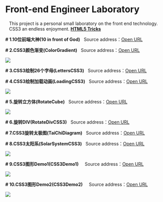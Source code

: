 # Front-end Engineer Laboratory
&nbsp;&nbsp; This project is a personal small laboratory on the front end technology.     
&nbsp;&nbsp; CSS3 an endless enjoyment. <strong><a href="http://www.html5tricks.com/" >HTML5 Tricks</a></strong>


**# 1.10位前端大神(10 in front of God)**  &nbsp;&nbsp;Source address：<a href="https://github.com/wuping5719/Front-end-Laboratory/blob/master/FrontGod.md" >Open URL</a> 

**# 2.CSS3颜色渐变(ColorGradient)**  &nbsp;&nbsp;Source address：<a href="https://github.com/wuping5719/Front-end-Laboratory/blob/master/ColorGradient.html" >Open URL</a> 
<p><img src="http://img.blog.csdn.net/20160423151637558?watermark/2/text/aHR0cDovL2Jsb2cuY3Nkbi5uZXQv/font/5a6L5L2T/fontsize/400/fill/I0JBQkFCMA==/dissolve/70/gravity/SouthEast" /></p>
  
**# 3.CSS3绘制26个字母(LettersCSS3)**  &nbsp;&nbsp;Source address：<a href="https://github.com/wuping5719/Front-end-Laboratory/blob/master/LettersCSS3.html" >Open URL</a> 
  
**# 4.CSS3绘制加载动画(LoadingCSS3)**  &nbsp;&nbsp;Source address：<a href="https://github.com/wuping5719/Front-end-Laboratory/blob/master/LoadingCSS3.html" >Open URL</a> 
<p><img src="http://img.blog.csdn.net/20160420225648087?watermark/2/text/aHR0cDovL2Jsb2cuY3Nkbi5uZXQv/font/5a6L5L2T/fontsize/400/fill/I0JBQkFCMA==/dissolve/70/gravity/SouthEast" /></p>

**# 5.旋转立方体(RotateCube)**  &nbsp;&nbsp;Source address：<a href="https://github.com/wuping5719/Front-end-Laboratory/blob/master/RotateCube.html" >Open URL</a> 
<p><img src="http://img.blog.csdn.net/20160422145627138?watermark/2/text/aHR0cDovL2Jsb2cuY3Nkbi5uZXQv/font/5a6L5L2T/fontsize/400/fill/I0JBQkFCMA==/dissolve/70/gravity/SouthEast" /></p>
  
**# 6.旋转DIV(RotateDivCSS3)**  &nbsp;&nbsp;Source address：<a href="https://github.com/wuping5719/Front-end-Laboratory/blob/master/RotateDivCSS3.html" >Open URL</a> 

**# 7.CSS3旋转太极图(TaiChiDiagram)**  &nbsp;&nbsp;Source address：<a href="https://github.com/wuping5719/Front-end-Laboratory/blob/master/TaiChiDiagram.html" >Open URL</a> 
  
**# 8.CSS3太阳系(SolarSystemCSS3)**  &nbsp;&nbsp;Source address：<a href="https://github.com/wuping5719/Front-end-Laboratory/blob/master/SolarSystemCSS3.html" >Open URL</a> 
<p><img src="http://images.cnblogs.com/cnblogs_com/wp5719/831982/o_11.png"/></p>

**# 9.CSS3图形Demo1(CSS3Demo1)**   &nbsp;&nbsp;Source address：<a href="https://github.com/wuping5719/Front-end-Laboratory/blob/master/CSS3Demo1.html" >Open URL</a> 
<p><img src="http://images.cnblogs.com/cnblogs_com/wp5719/831982/o_12.png"/></p>

**# 10.CSS3图形Demo2(CSS3Demo2)**   &nbsp;&nbsp;Source address：<a href="https://github.com/wuping5719/Front-end-Laboratory/blob/master/CSS3Demo2.html" >Open URL</a> 
<p><img src="http://images.cnblogs.com/cnblogs_com/wp5719/831982/o_1.png"/></p>
